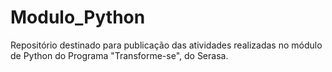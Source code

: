 # Modulo_Python
Repositório destinado para publicação das atividades realizadas no módulo de Python do Programa "Transforme-se", do Serasa.
